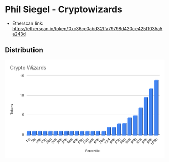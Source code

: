 # Phil Siegel - Cryptowizards

- Etherscan link: https://etherscan.io/token/0xc36cc0abd32ffa79798d420ce425f1035a5a243d

## Distribution 
![dist](../../../static/cw-dist.png)
